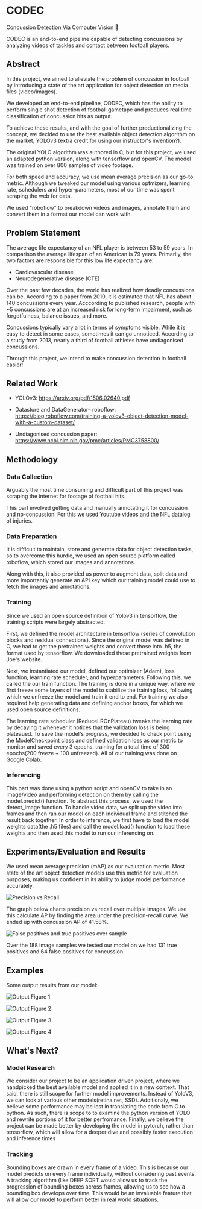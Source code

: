 # CODEC

Concussion Detection Via Computer Vision 🏈

CODEC is an end-to-end pipeline capable of detecting concussions by analyzing videos of tackles and contact between football players. 
 
## Abstract
In this project, we aimed to alleviate the problem of concussion in football by introducing a state of the art application for object detection on media files (video/images).

We developed an end-to-end pipeline, CODEC, which has the ability to perform single shot detection of football gametape and produces real time classification of concussion hits as output.

To achieve these results, and with the goal of further productionalizing the concept, we decided to use the best available object detection algorithm on the market, YOLOv3 (extra credit for using our instructor's invention?).

The original YOLO algorithm was authored in C, but for this project, we used an adapted python version, along with tensorflow and openCV. The model was trained on over 800 samples of video footage.

For both speed and accuracy, we use mean average precision as our go-to metric. Although we tweaked our model using various optmizers, learning rate, schedulers and hyper-parameters, most of our time was spent scraping the web for data.

We used "roboflow" to breakdown videos and images, annotate them and convert them in a format our model can work with. 

## Problem Statement

The average life expectancy of an NFL player is between 53 to 59 years. In comparison the average lifespan of an American is 79 years. Primarily, the two factors are responsible for this low life expectancy are: 

- Cardiovascular disease
- Neurodegenerative disease (CTE)

Over the past few decades, the world has realized how deadly concussions can be. According to a paper from 2010, it is estimated that NFL has about 140 concussions every year. Acccording to published research, people with ~5 concussions are at an increased risk for long-term impairment, such as forgetfulness, balance issues, and more. 

Concussions typically vary a lot in terms of symptoms visible. While it is easy to detect in some cases, sometimes it can go unnoticed. According to a study from 2013, nearly a third of football athletes have undiagonised concussions.

Through this project, we intend to make concussion detection in football easier!

## Related Work

- YOLOv3: https://arxiv.org/pdf/1506.02640.pdf

- Datastore and DataGenerator– roboflow: https://blog.roboflow.com/training-a-yolov3-object-detection-model-with-a-custom-dataset/

- Undiagonised concussion paper: https://www.ncbi.nlm.nih.gov/pmc/articles/PMC3758800/


## Methodology

### Data Collection

Arguably the most time consuming and difficult part of this project was scraping the internet for footage of football hits. 

This part involved getting data and manually annotating it for concussion and no-concussion. For this we used Youtube videos and the NFL datalog of injuries.

### Data Preparation

It is difficult to maintain, store and generate data for object detection tasks, so to overcome this hurdle, we used an open source platform called roboflow, which stored our images and annotations. 

Along with this, it also provided us power to augment data, split data and more importantly generate an API key which our training model could use to fetch the images and annotations. 

### Training

Since we used an open source definition of Yolov3 in tensorflow, the training scripts were largely abstracted. 

First, we defined the model architecture in tensorflow (series of convolution blocks and residual connections). Since the original model was defined in C, we had to get the pretrained weights and convert those into .h5, the format used by tensorflow. We downloaded these pretrained weights from Joe's website. 

Next, we instantiated our model, defined our optimizer (Adam), loss function, learning rate scheduler, and hyperparameters. Following this, we called the our train function. The training is done in a unique way, where we first freeze some layers of the model to stabilize the training loss, following which we unfreeze the model and train it end to end. For training we also required help generating data and defining anchor boxes, for which we used open source definitions. 

The learning rate scheduler (ReduceLROnPlateau) tweaks the learning rate by decaying it whenever it notices that the validation loss is being plateaued. To save the model's progress, we decided to check point using the ModelCheckpoint class and defined validation loss as our metric to monitor and saved every 3 epochs, training for a total time of 300 epochs(200 freeze + 100 unfreezed). All of our training was done on Google Colab.

### Inferencing

This part was done using a python script and openCV to take in an image/video and performing detection on them by calling the model.predict() function. To abstract this process, we used the detect_image function. To handle video data, we split up the video into frames and then ran our model on each individual frame and stitched the result back together. In order to inference, we first have to load the model weights data(the .h5 files) and call the model.load() function to load these weights and then used this model to run our inferencing on.

## Experiments/Evaluation and Results

We used mean average precision (mAP) as our evalutation metric. Most state of the art object detection models use this metric for evaluation purposes, making us confident in its ability to judge model performance accurately. 

![Precision vs Recall](data/concussion.png)

The graph below charts precision vs recall over multiple images. We use this calculate AP by finding the area under the precision-recall curve. We ended up with concussion AP of 41.58%. 

![False positives and true positives over sample](data/detection-results-info.png) 

Over the 188 image samples we tested our model on we had 131 true positives and 64 false positives for concussion. 

## Examples

Some output results from our model: 

![Output Figure 1](data/ex1.png)

![Output Figure 2](data/ex2.png)

![Output Figure 3](data/ex3.png)

![Output Figure 4](data/ex4.png)


## What's Next?

### Model Research

We consider our project to be an application driven project, where we handpicked the best available model and applied it in a new context. That said, there is still scope for further model improvements. Instead of YoloV3, we can look at various other models(retina net, SSD). Additionaly, we believe some performance may be lost in translating the code from C to python. As such, there is scope to to examine the python version of YOLO and rewrite portions of it for better perfromance. Finally, we believe the project can be made better by developing the model in pytorch, rather than tensorflow, which will allow for a deeper dive and possibly faster execution and inference times 

### Tracking

Bounding boxes are drawn in every frame of a video. This is because our model predicts on every frame individually, without considering past events. A tracking algorithm (like DEEP SORT would allow us to track the progression of bounding boxes across frames, allowing us to see how a bounding box develops over time. This would be an invaluable feature that will allow our model to perform better in real world situations. 

